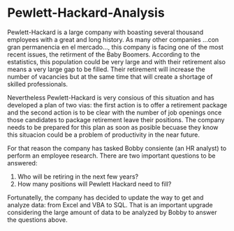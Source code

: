 # Pewlett-Hackard-Analysis

Pewlett-Hackard is a large company with boasting several thousand employees with a great and long history. As many other companies ...con gran permanencia en el mercado..., this company is facing one of the most recent issues, the retirment of the Baby Boomers. According to the estatistics, this population could be very large and with their retirement also means a very large gap to be filled. Their retirement will increase the number of vacancies but at the same time that will create a shortage of skilled professionals. 

Nevertheless Pewlett-Hackard is very consious of this situation and has developed a plan of two vias: the first action is to offer a retirement package and the second action is to be clear with the number of job openings once those candidates to package retirement leave their positions.  The company needs to be prepared for this plan as soon as posible becuase they know this situacion could be a problem of productivity in the near future.

For that reason the company has tasked Bobby consiente (an HR analyst) to perform an employee research. There are two important questions to be answered: 

1. Who will be retiring in the next few years?
2. How many positions will Pewlett Hackard need to fill?

Fortunatelly, the company has decided to update the way to get and analyze data: from Excel and VBA to SQL. That is an important upgrade considering the large amount of data to be analyzed by Bobby to answer the questions above.

